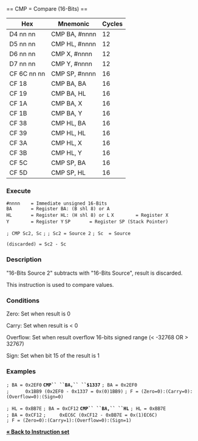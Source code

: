 \== CMP = Compare (16-Bits) ==

| Hex         | Mnemonic       | Cycles |
| ----------- | -------------- | ------ |
| D4 nn nn    | CMP BA, \#nnnn | 12     |
| D5 nn nn    | CMP HL, \#nnnn | 12     |
| D6 nn nn    | CMP X, \#nnnn  | 12     |
| D7 nn nn    | CMP Y, \#nnnn  | 12     |
| CF 6C nn nn | CMP SP, \#nnnn | 16     |
| CF 18       | CMP BA, BA     | 16     |
| CF 19       | CMP BA, HL     | 16     |
| CF 1A       | CMP BA, X      | 16     |
| CF 1B       | CMP BA, Y      | 16     |
| CF 38       | CMP HL, BA     | 16     |
| CF 39       | CMP HL, HL     | 16     |
| CF 3A       | CMP HL, X      | 16     |
| CF 3B       | CMP HL, Y      | 16     |
| CF 5C       | CMP SP, BA     | 16     |
| CF 5D       | CMP SP, HL     | 16     |

### Execute

`#nnnn    = Immediate unsigned 16-Bits`
`BA       = Register BA: (B shl 8) or A`
`HL       = Register HL: (H shl 8) or L`
`X        = Register X`
`Y        = Register Y`
`SP       = Register SP (Stack Pointer)`

`; CMP Sc2, Sc`
`;`
`; Sc2 = Source 2`
`; Sc  = Source`

`(discarded) = Sc2 - Sc`

### Description

"16-Bits Source 2" subtracts with "16-Bits Source", result is discarded.

This instruction is used to compare values.

### Conditions

Zero: Set when result is 0

Carry: Set when result is \< 0

Overflow: Set when result overflow 16-bits signed range (\< -32768 OR \>
32767)

Sign: Set when bit 15 of the result is 1

### Examples

`; BA = 0x2EF0`
**`CMP`` ``BA,`` ``$1337`**
`; BA = 0x2EF0`
`;      0x1BB9 (0x2EF0 - 0x1337 = 0x(0)1BB9)`
`; F = (Zero=0):(Carry=0):(Overflow=0):(Sign=0)`

`; HL = 0xBB7E`
`; BA = 0xCF12`
**`CMP`` ``BA,`` ``HL`**
`; HL = 0xBB7E`
`; BA = 0xCF12`
`;     0xEC6C (0xCF12 - 0xBB7E = 0x(1)EC6C)`
`; F = (Zero=0):(Carry=1):(Overflow=0):(Sign=1)`

[**« Back to Instruction set**](S1C88_InstructionSet.md "wikilink")
